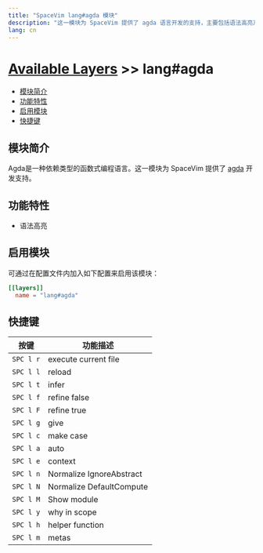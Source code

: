 ```yaml
---
title: "SpaceVim lang#agda 模块"
description: "这一模块为 SpaceVim 提供了 agda 语言开发的支持，主要包括语法高亮及一键运行。"
lang: cn
---
```


# [Available Layers](../../) >> lang#agda

<!-- vim-markdown-toc GFM -->

- [模块简介](#模块简介)
- [功能特性](#功能特性)
- [启用模块](#启用模块)
- [快捷键](#快捷键)

<!-- vim-markdown-toc -->

## 模块简介

Agda是一种依赖类型的函数式编程语言。这一模块为 SpaceVim 提供了 [agda](https://github.com/agda/agda) 开发支持。

## 功能特性

- 语法高亮

## 启用模块

可通过在配置文件内加入如下配置来启用该模块：

```toml
[[layers]]
  name = "lang#agda"
```

## 快捷键

| 按键      | 功能描述                 |
| --------- | ------------------------ |
| `SPC l r` | execute current file     |
| `SPC l l` | reload                   |
| `SPC l t` | infer                    |
| `SPC l f` | refine false             |
| `SPC l F` | refine true              |
| `SPC l g` | give                     |
| `SPC l c` | make case                |
| `SPC l a` | auto                     |
| `SPC l e` | context                  |
| `SPC l n` | Normalize IgnoreAbstract |
| `SPC l N` | Normalize DefaultCompute |
| `SPC l M` | Show module              |
| `SPC l y` | why in scope             |
| `SPC l h` | helper function          |
| `SPC l m` | metas                    |
